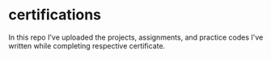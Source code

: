 # certifications
In this repo I've uploaded the projects, assignments, and practice codes I've written while completing respective certificate.
